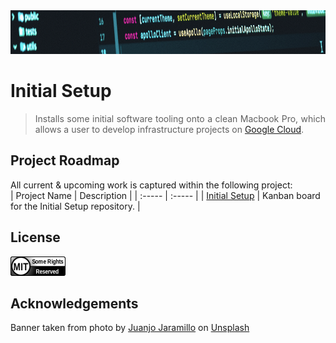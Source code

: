 <div align="center">
    <img src="https://github.com/benweston/initial-setup/blob/main/img/banner-image.png" alt="Computer Code" width="900" height="70" />
</div>

# Initial Setup

<div align="justify">

> Installs some initial software tooling onto a clean Macbook Pro, which allows a user to develop infrastructure  projects on [Google Cloud](https://cloud.google.com/?hl=en).   

</div>

## Project Roadmap

<div align="left">

All current & upcoming work is captured within the following project:   
| Project Name | Description |
| :----- | :----- |
| [Initial Setup](https://github.com/users/benweston/projects/10) | Kanban board for the Initial Setup repository. |

</div>

## License

<div align="left">
    <p align="left">
        <a href="https://github.com/benweston/initial-setup/blob/main/LICENSE">
            <img src="https://github.com/benweston/initial-setup/blob/main/img/license-icon-mit.png" width="88" height="31" alt="MIT License Icon" />
        </a>
    </p>
</div>

## Acknowledgements

<div align="left">
    Banner taken from photo by <a href="https://unsplash.com/@juanjodev02?utm_content=creditCopyText&utm_medium=referral&utm_source=unsplash">Juanjo Jaramillo</a> on
    <a href="https://unsplash.com/photos/black-flat-screen-computer-monitor-mZnx9429i94?utm_content=creditCopyText&utm_medium=referral&utm_source=unsplash">Unsplash</a>
</div>
